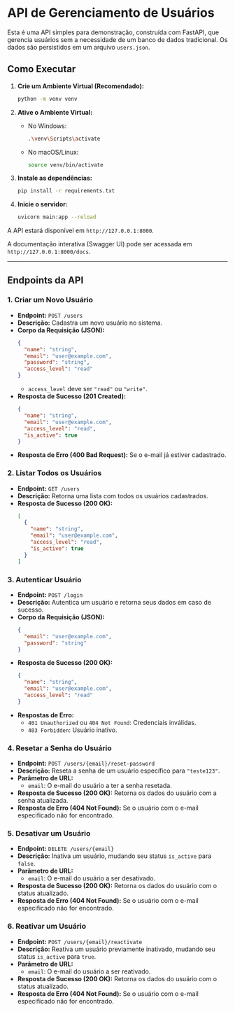 # API de Gerenciamento de Usuários

Esta é uma API simples para demonstração, construída com FastAPI, que gerencia usuários sem a necessidade de um banco de dados tradicional. Os dados são persistidos em um arquivo `users.json`.

## Como Executar

1.  **Crie um Ambiente Virtual (Recomendado):**
    ```bash
    python -m venv venv
    ```

2.  **Ative o Ambiente Virtual:**
    -   No Windows:
        ```bash
        .\venv\Scripts\activate
        ```
    -   No macOS/Linux:
        ```bash
        source venv/bin/activate
        ```

3.  **Instale as dependências:**
    ```bash
    pip install -r requirements.txt
    ```

4.  **Inicie o servidor:**
    ```bash
    uvicorn main:app --reload
    ```

A API estará disponível em `http://127.0.0.1:8000`.

A documentação interativa (Swagger UI) pode ser acessada em `http://127.0.0.1:8000/docs`.

---

## Endpoints da API

### 1. Criar um Novo Usuário

-   **Endpoint:** `POST /users`
-   **Descrição:** Cadastra um novo usuário no sistema.
-   **Corpo da Requisição (JSON):**
    ```json
    {
      "name": "string",
      "email": "user@example.com",
      "password": "string",
      "access_level": "read" 
    }
    ```
    -   `access_level` deve ser `"read"` ou `"write"`.
-   **Resposta de Sucesso (201 Created):**
    ```json
    {
      "name": "string",
      "email": "user@example.com",
      "access_level": "read",
      "is_active": true
    }
    ```
-   **Resposta de Erro (400 Bad Request):** Se o e-mail já estiver cadastrado.

### 2. Listar Todos os Usuários

-   **Endpoint:** `GET /users`
-   **Descrição:** Retorna uma lista com todos os usuários cadastrados.
-   **Resposta de Sucesso (200 OK):**
    ```json
    [
      {
        "name": "string",
        "email": "user@example.com",
        "access_level": "read",
        "is_active": true
      }
    ]
    ```

### 3. Autenticar Usuário

-   **Endpoint:** `POST /login`
-   **Descrição:** Autentica um usuário e retorna seus dados em caso de sucesso.
-   **Corpo da Requisição (JSON):**
    ```json
    {
      "email": "user@example.com",
      "password": "string"
    }
    ```
-   **Resposta de Sucesso (200 OK):**
    ```json
    {
      "name": "string",
      "email": "user@example.com",
      "access_level": "read"
    }
    ```
-   **Respostas de Erro:**
    -   `401 Unauthorized` ou `404 Not Found`: Credenciais inválidas.
    -   `403 Forbidden`: Usuário inativo.

### 4. Resetar a Senha do Usuário

-   **Endpoint:** `POST /users/{email}/reset-password`
-   **Descrição:** Reseta a senha de um usuário específico para `"teste123"`.
-   **Parâmetro de URL:**
    -   `email`: O e-mail do usuário a ter a senha resetada.
-   **Resposta de Sucesso (200 OK):** Retorna os dados do usuário com a senha atualizada.
-   **Resposta de Erro (404 Not Found):** Se o usuário com o e-mail especificado não for encontrado.

### 5. Desativar um Usuário

-   **Endpoint:** `DELETE /users/{email}`
-   **Descrição:** Inativa um usuário, mudando seu status `is_active` para `false`.
-   **Parâmetro de URL:**
    -   `email`: O e-mail do usuário a ser desativado.
-   **Resposta de Sucesso (200 OK):** Retorna os dados do usuário com o status atualizado.
-   **Resposta de Erro (404 Not Found):** Se o usuário com o e-mail especificado não for encontrado.

### 6. Reativar um Usuário

-   **Endpoint:** `POST /users/{email}/reactivate`
-   **Descrição:** Reativa um usuário previamente inativado, mudando seu status `is_active` para `true`.
-   **Parâmetro de URL:**
    -   `email`: O e-mail do usuário a ser reativado.
-   **Resposta de Sucesso (200 OK):** Retorna os dados do usuário com o status atualizado.
-   **Resposta de Erro (404 Not Found):** Se o usuário com o e-mail especificado não for encontrado.
